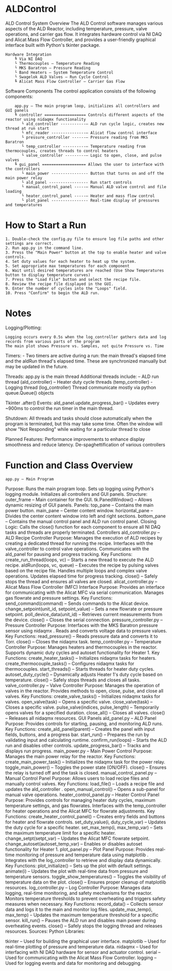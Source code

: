 # ALDControl
ALD Control System Overview
The ALD Control software manages various aspects of the ALD Reactor, including temperature, pressure, valve operations, and carrier gas flow. It integrates hardware control via NI DAQ and Alicat Mass Flow Controller, and provides a user-friendly graphical interface built with Python's tkinter package.
```
Hardware Integration
    ╚ Via NI DAQ
    └ Thermocouples – Temperature Reading
    └ MKS Baratron – Pressure Reading
    └ Band Heaters – System Temperature Control
    └ Swagelok ALD Valves – Run Cycle Control
    ╚ Alicat Mass Flow Controller – Carrier Gas Flow
```

Software Components
The control application consists of the following components:
```
    app.py – The main program loop, initializes all controllers and GUI panels  
    ╚ controller ================== Controls different aspects of the reactor using nidaqmx functionality  
       └ ald_controller -----------– ALD run cycle logic, creates new thread at run start  
       └ mfc_reader ---------------– Alicat flow control interface  
       └ pressure_controller ------– Pressure reading from MKS Baratron  
       └ temp_controller ----------– Temperature reading from thermocouples, creates threads to control heaters  
       └ valve_controller ---------– Logic to open, close, and pulse valves  
    ╚ gui_panel =================== Allows the user to interface with the controllers   
       └ main_power ---------------- Button that turns on and off the main power relay  
       └ ald_panel ----------------- Run start controls  
       └ manual_control_panel -----– Manual ALD valve control and file loading  
       └ heater_control_panel -----– Heater and mass flow control  
       └ plot_panel ---------------- Real-time display of pressures and temperatures  
```

# How to Start a Run
```
1. Double-check the config.py file to ensure log file paths and other settings are correct.
2. Run app.py in the command line.
3. Press the "Main Power" button at the top to enable heater and valve controls.
4. Set duty values for each heater to heat up the system.
5. Set appropriate max temperatures for each component
6. Wait until desired temperatures are reached (Use Show Temperatures button to display temperature curves)
7. Press the "Load File" button and select the recipe file.
8. Review the recipe file displayed in the GUI.
9. Enter the number of cycles into the "Loops" field.
10. Press "Confirm" to begin the ALD run.
```
# Notes
Logging/Plotting:
    
    Logging occurs every 0.5s when the log_controller gathers data and log records from various parts of the program
    The main plot shows Pressure vs. Samples, not quite Pressure vs. Time

Timers:
    - Two timers are active during a run: the main thread's elapsed time and the aldRun thread's elapsed time. These are synchronized manually but may be updated in the future.

Threads:
    app.py is the main thread
    Additional threads include:
        – ALD run thread (ald_controller)
        – Heater duty cycle threads (temp_controller)
        - Logging thread (log_controller)
    Thread communicate mostly via python queue.Queue() objects
    
Tkinter .after() Events:
    ald_panel.update_progress_bar()
        – Updates every ~900ms to control the run timer in the main thread.
        
Shutdown:
    All threads and tasks should close automatically when the program is terminated, but this may take some time. Often the window will show "Not Responding" while waiting for a particular thread to close

Planned Features:
    Performance improvements to enhance display smoothness and reduce latency.
    De-spaghettification of various controllers
# Function and Class Overview
    app.py – Main Program
Purpose:
    Runs the main program loop.
    Sets up logging using Python's logging module.
    Initializes all controllers and GUI panels.
Structure:
outer_frame
– Main container for the GUI.
tk.PanedWindow()
– Allows dynamic resizing of GUI panels.
Panels:
top_pane
– Contains the main power button.
main_pane
– Center content window.
horizontal_pane
– Divides the center content window into left and right sections.
bottom_pane
– Contains the manual control panel and ALD run control panel.
Closing Logic:
Calls the
close()
function for each component to ensure all NI DAQ tasks and threads are properly terminated.
Controllers
ald_controller.py – ALD Recipe Controller
Purpose:
Manages the execution of ALD recipes by creating a dedicated thread for running the recipe.
Interfaces with the
valve_controller
to control valve operations.
Communicates with the
ald_panel
for pausing and progress tracking.
Key Functions:
create_run_thread(loops, vc)
– Starts a new thread to execute the ALD recipe.
aldRun(loops, vc, queue)
– Executes the recipe by pulsing valves based on the recipe file.
Handles multiple loops and complex valve operations.
Updates elapsed time for progress tracking.
close()
– Safely stops the thread and ensures all valves are closed.
alicat_controller.py – Alicat Mass Flow Controller (MFC) Interface
Purpose:
Provides an interface for communicating with the Alicat MFC via serial communication.
Manages gas flowrate and pressure settings.
Key Functions:
send_command(command)
– Sends commands to the Alicat device.
change_setpoint(unit_id, setpoint_value)
– Sets a new flowrate or pressure setpoint.
poll_device_data(unit_id)
– Retrieves current measurements from the device.
close()
– Closes the serial connection.
pressure_controller.py – Pressure Controller
Purpose:
Interfaces with the MKS Baratron pressure sensor using
nidaqmx
.
Reads and converts voltage data to pressure values.
Key Functions:
read_pressure()
– Reads pressure data and converts it to Torr.
close()
– Closes the
nidaqmx
task.
temp_controller.py – Temperature Controller
Purpose:
Manages heaters and thermocouples in the reactor.
Supports dynamic duty cycles and autoset functionality for Heater 1.
Key Functions:
create_heater_tasks()
– Initializes
nidaqmx
tasks for heaters.
create_thermocouple_tasks()
– Configures
nidaqmx
tasks for thermocouples.
start_threads()
– Starts threads for heater duty cycles.
autoset_duty_cycle()
– Dynamically adjusts Heater 1's duty cycle based on temperature.
close()
– Safely stops threads and closes all tasks.
valve_controller.py – Valve Controller
Purpose:
Manages the operation of valves in the reactor.
Provides methods to open, close, pulse, and close all valves.
Key Functions:
create_valve_tasks()
– Initializes
nidaqmx
tasks for valves.
open_valve(task)
– Opens a specific valve.
close_valve(task)
– Closes a specific valve.
pulse_valve(indices, pulse_length)
– Temporarily opens valves for a specified duration.
close_all()
– Closes all valves.
close()
– Releases all
nidaqmx
resources.
GUI Panels
ald_panel.py – ALD Panel
Purpose:
Provides controls for starting, pausing, and monitoring ALD runs.
Key Functions:
create_ald_panel(parent)
– Creates the panel with input fields, buttons, and a progress bar.
start_run()
– Prepares the run by validating input and calculating runtime.
confirm_run(loops)
– Starts the ALD run and disables other controls.
update_progress_bar()
– Tracks and displays run progress.
main_power.py – Main Power Control
Purpose:
Manages the main power relay for the reactor.
Key Functions:
create_main_power_task()
– Initializes the
nidaqmx
task for the power relay.
toggle_main_power()
– Toggles the power state (ON/OFF).
close()
– Ensures the relay is turned off and the task is closed.
manual_control_panel.py – Manual Control Panel
Purpose:
Allows users to load recipe files and manually control valves.
Key Functions:
load_file()
– Loads a recipe file and updates the
ald_controller
.
open_manual_control()
– Opens a sub-panel for manual valve operations.
heater_control_panel.py – Heater Control Panel
Purpose:
Provides controls for managing heater duty cycles, maximum temperature settings, and gas flowrates.
Interfaces with the
temp_controller
for heater operations and the Alicat MFC for flowrate adjustments.
Key Functions:
create_heater_control_panel()
– Creates entry fields and buttons for heater and flowrate controls.
set_duty_value(i, duty_cycle_var)
– Updates the duty cycle for a specific heater.
set_max_temp(i, max_temp_var)
– Sets the maximum temperature limit for a specific heater.
change_setpt(setpt_var)
– Updates the Alicat MFC flowrate setpoint.
change_autoset(autoset_temp_var)
– Enables or disables autoset functionality for Heater 1.
plot_panel.py – Plot Panel
Purpose:
Provides real-time monitoring of pressure and temperature data using
matplotlib
.
Integrates with the
log_controller
to retrieve and display data dynamically.
Key Functions:
plot_initialize()
– Sets up the plot with default settings.
animate(i)
– Updates the plot with real-time data from pressure and temperature sensors.
toggle_show_temperatures()
– Toggles the visibility of temperature data on the plot.
close()
– Ensures proper cleanup of
matplotlib
resources.
log_controller.py – Log Controller
Purpose:
Manages data logging, real-time monitoring, and safety mechanisms for the reactor.
Monitors temperature thresholds to prevent overheating and triggers safety measures when necessary.
Key Functions:
record_data()
– Collects sensor data and logs it to the main and monitor log files.
update_max_temp(i, max_temp)
– Updates the maximum temperature threshold for a specific sensor.
kill_run()
– Pauses the ALD run and disables main power during overheating events.
close()
– Safely stops the logging thread and releases resources.
Sources:
Python Libraries:

tkinter
– Used for building the graphical user interface.
matplotlib
– Used for real-time plotting of pressure and temperature data.
nidaqmx
– Used for interfacing with NI DAQ hardware for sensor and actuator control.
serial
– Used for communicating with the Alicat Mass Flow Controller.
logging
– Used for logging events and data for monitoring and debugging.

